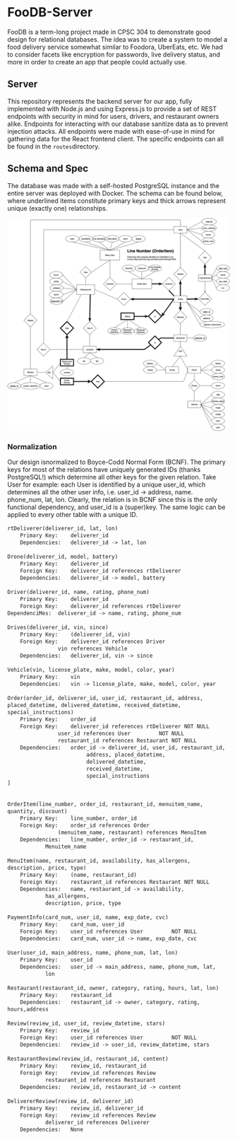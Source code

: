 # FooDB-Server

FooDB is a term-long project made in CPSC 304 to demonstrate good design for relational databases. The idea was to create a system to model a food delivery service somewhat similar to Foodora, UberEats, etc. We had to consider facets like encryption for passwords, live delivery status, and more in order to create an app that people could actually use.



## Server

This repository represents the backend server for our app, fully implemented with Node.js and using Express.js to provide a set of REST endpoints with security in mind for users, drivers, and restaurant owners alike. Endpoints for interacting with our database sanitize data as to prevent injection attacks. All endpoints were made  with ease-of-use in mind for gathering data for the React frontend client. The specific endpoints can all be found in the `routes`directory.



## Schema and Spec

The database was made with a self-hosted PostgreSQL instance and the entire server was deployed with Docker. The schema can be found below, where underlined items constitute primary keys and thick arrows represent unique (exactly one) relationships.

![er-diagram](/assets/er-diagram.png)

### Normalization
Our design isnormalized to Boyce-Codd Normal Form (BCNF). The primary keys for most of the relations have uniquely generated IDs (thanks PostgreSQL!) which determine all other keys for the given relation. Take User for example: each User is identified by a unique user_id, which determines all the other user info, i.e. user_id -> address, name. phone_num, lat, lon. Clearly, the relation is in BCNF since this is the only functional dependency, and user_id is a (super)key. The same logic can be applied to every other table with a unique ID.

```
rtDeliverer(deliverer_id, lat, lon) 
	Primary Key:	deliverer_id
	Dependencies:	deliverer_id -> lat, lon

Drone(deliverer_id, model, battery)
	Primary Key:	deliverer_id
	Foreign Key:	deliverer_id references rtDeliverer
	Dependencies:	deliverer_id -> model, battery

Driver(deliverer_id, name, rating, phone_num)
	Primary Key:	deliverer_id
	Foreign Key:	deliverer_id references rtDeliverer
DependenciMes:	deliverer_id -> name, rating, phone_num

Drives(deliverer_id, vin, since)
	Primary Key: 	(deliverer_id, vin)
  	Foreign Key:	deliverer_id references Driver
				vin references Vehicle
	Dependencies:	deliverer_id, vin -> since

Vehicle(vin, license_plate, make, model, color, year)
	Primary Key:	vin
	Dependencies:	vin -> license_plate, make, model, color, year

Order(order_id, deliverer_id, user_id, restaurant_id, address, placed_datetime, delivered_datetime, received_datetime, special_instructions)
	Primary Key: 	order_id
	Foreign Key: 	deliverer_id references rtDeliverer	NOT NULL
				user_id references User			NOT NULL
				restaurant_id references Restaurant	NOT NULL
	Dependencies:	order_id -> deliverer_id, user_id, restaurant_id,
						 address, placed_datetime,
 						 delivered_datetime,
						 received_datetime,
 						 special_instructions
]


OrderItem(line_number, order_id, restaurant_id, menuitem_name, quantity, discount)
	Primary Key: 	line_number, order_id
	Foreign Key:	order_id references Order
				(menuitem_name, restaurant) references MenuItem
	Dependencies:	line_number, order_id -> restaurant_id,
   			Menuitem_name

MenuItem(name, restaurant_id, availability, has_allergens, description, price, type)
	Primary Key:    (name, restaurant_id)
	Foreign Key:    restaurant_id references Restaurant	NOT NULL
	Dependencies:	name, restaurant_id -> availability,
			has_allergens,
			description, price, type

PaymentInfo(card_num, user_id, name, exp_date, cvc)
	Primary Key:	card_num, user_id
	Foreign Key:	user_id references User			NOT NULL
	Dependencies:	card_num, user_id -> name, exp_date, cvc

User(user_id, main_address, name, phone_num, lat, lon)
	Primary Key:	user_id
	Dependencies:	user_id -> main_address, name, phone_num, lat,
			lon

Restaurant(restaurant_id, owner, category, rating, hours, lat, lon)
	Primary Key:	restaurant_id
	Dependencies:	restaurant_id -> owner, category, rating, hours,address

Review(review_id, user_id, review_datetime, stars)
	Primary Key:	review_id
	Foreign Key:	user_id references User			NOT NULL
	Dependencies:	review_id -> user_id, review_datetime, stars

RestaurantReview(review_id, restaurant_id, content)
	Primary Key:	review_id, restaurant_id
	Foreign Key:	review_id references Review
			restaurant_id references Restaurant
	Dependencies:	review_id, restaurant_id -> content

DelivererReview(review_id, deliverer_id)
	Primary Key:	review_id, deliverer_id
	Foreign Key:	review_id references Review
			deliverer_id references Deliverer
	Dependencies:	None
```


